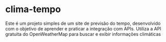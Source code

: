 # clima-tempo
 Este é um projeto simples de um site de previsão do tempo, desenvolvido com o objetivo de aprender e praticar a integração com APIs. Utiliza a API gratuita do OpenWeatherMap para buscar e exibir informações climáticas
